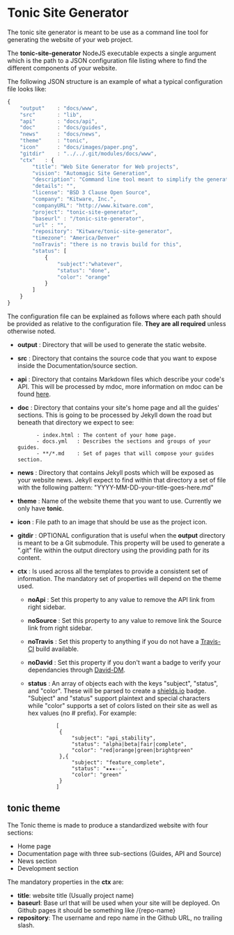 # Tonic Site Generator

The tonic site generator is meant to be use as a command line tool for
generating the website of your web project.

The **tonic-site-generator** NodeJS executable expects a single argument which
is the path to a JSON configuration file listing where to find the different
components of your website.

The following JSON structure is an example of what a typical
 configuration file looks like:

```js
{
    "output"    : "docs/www",
    "src"       : "lib",
    "api"       : "docs/api",
    "doc"       : "docs/guides",
    "news"      : "docs/news",
    "theme"     : "tonic",
    "icon"      : "docs/images/paper.png",
    "gitdir"    : "../../.git/modules/docs/www",
    "ctx"   : {
        "title": "Web Site Generator for Web projects",
        "vision": "Automagic Site Generation",
        "description": "Command line tool meant to simplify the generation of documentation threw a complete Web Site",
        "details": "",
        "license": "BSD 3 Clause Open Source",
        "company": "Kitware, Inc.",
        "companyURL": "http://www.kitware.com",
        "project": "tonic-site-generator",
        "baseurl" : "/tonic-site-generator",
        "url" : "",
        "repository": "Kitware/tonic-site-generator",
        "timezone": "America/Denver"
        "noTravis": "there is no travis build for this",
        "status": [
            {
                "subject":"whatever",
                "status": "done",
                "color": "orange"
            }
        ]
    }
}
```
The configuration file can be explained as follows where each path should be
provided as relative to the configuration file. __They are all required__ unless otherwise noted.

- **output** : Directory that will be used to generate the static website.

- **src** : Directory that contains the source code that you want to expose
          inside the Documentation/source section.

- **api** : Directory that contains Markdown files which describe your code's API.
            This will be processed by mdoc, more information on mdoc can be found
            [here](https://www.npmjs.com/package/mdoc).

- **doc** : Directory that contains your site's home page and all the guides' sections.
            This is going to be processed by Jekyll down the road but beneath that
            directory we expect to see:

            - index.html : The content of your home page.
            - docs.yml   : Describes the sections and groups of your guides.
            - **/*.md    : Set of pages that will compose your guides section.

- **news** : Directory that contains Jekyll posts which will be exposed as your
             website news. Jekyll expect to find within that directory a set of
             file with the following pattern: "YYYY-MM-DD-your-title-goes-here.md"

- **theme** : Name of the website theme that you want to use. Currently we
              only have **tonic**.

- **icon** : File path to an image that should be use as the project icon.

- **gitdir** : OPTIONAL configuration that is useful when the **output** directory
               is meant to be a Git submodule. This property will be used to generate
               a ".git" file within the output directory using the providing path
               for its content.

- **ctx** : Is used across all the templates to provide a consistent set of
            information. The mandatory set of properties will depend on the theme
            used.
    - **noApi** : Set this property to any value to remove the API link from right sidebar.
    - **noSource** : Set this property to any value to remove link the Source link from right sidebar.
    - **noTravis** : Set this property to anything if you do not have a
                    [Travis-CI](https://travis-ci.org) build available.
    - **noDavid** : Set this property if you don't want a badge to verify your
                    dependancies through [David-DM](https://david-dm.org).
    - **status** : An array of objects each with the keys "subject", "status", and "color". These
                   will be parsed to create a [shields.io](https://shields.io) badge. "Subject" and
                   "status" support plaintext and special characters while "color" supports a set
                   of colors listed on their site as well as hex values (no # prefix).
                   For example:

                   [
                    {
                        "subject": "api_stability",
                        "status": "alpha|beta|fair|complete",
                        "color": "red|orange|green|brightgreen"
                    },{
                        "subject": "feature_complete",
                        "status": "★★★☆☆",
                        "color": "green"
                    }
                   ]

## tonic theme

The Tonic theme is made to produce a standardized website with four sections:

- Home page
- Documentation page with three sub-sections (Guides, API and Source)
- News section
- Development section

The mandatory properties in the **ctx** are:

- **title**: website title (Usually project name)
- **baseurl**: Base url that will be used when your site will be deployed. On Github
           pages it should be something like /{repo-name}
- **repository**: The username and repo name in the Github URL, no trailing slash.
